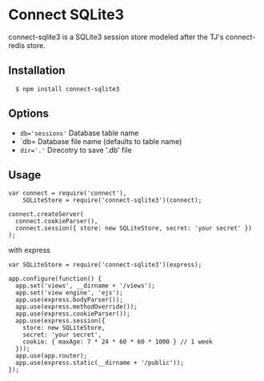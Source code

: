 # Connect SQLite3

connect-sqlite3 is a SQLite3 session store modeled after the TJ's connect-redis store.


## Installation

	  $ npm install connect-sqlite3

## Options

  - `db='sessions'` Database table name
  - `db= Database file name (defaults to table name)
  - `dir='.'` Direcotry to save '<db>.db' file

## Usage

    var connect = require('connect'),
        SQLiteStore = require('connect-sqlite3')(connect);

    connect.createServer(
      connect.cookieParser(),
      connect.session({ store: new SQLiteStore, secret: 'your secret' })
    );

  with express    

    var SQLiteStore = require('connect-sqlite3')(express);

    app.configure(function() {
      app.set('views', __dirname + '/views');
      app.set('view engine', 'ejs');
      app.use(express.bodyParser());
      app.use(express.methodOverride());
      app.use(express.cookieParser());
      app.use(express.session({
        store: new SQLiteStore,
        secret: 'your secret',
        cookie: { maxAge: 7 * 24 * 60 * 60 * 1000 } // 1 week
      }));
      app.use(app.router);
      app.use(express.static(__dirname + '/public'));
    });

